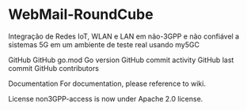 # WebMail-RoundCube
Integração de Redes IoT, WLAN e LAN em não-3GPP e não confiável a sistemas 5G em um ambiente de teste real usando my5GC

GitHub GitHub go.mod Go version GitHub commit activity GitHub last commit GitHub contributors

Documentation
For documentation, please reference to wiki.

License
non3GPP-access is now under Apache 2.0 license.
